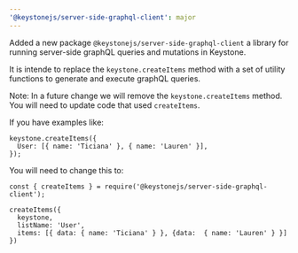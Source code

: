 ```yaml
---
'@keystonejs/server-side-graphql-client': major
---
```


Added a new package `@keystonejs/server-side-graphql-client` a library for running server-side graphQL queries and mutations in Keystone. 

It is intende to replace the `keystone.createItems` method with a set of utility functions to generate and execute graphQL queries.

Note: In a future change we will remove the `keystone.createItems` method. You will need to update code that used `createItems`. 

If you have examples like:

```
keystone.createItems({
  User: [{ name: 'Ticiana' }, { name: 'Lauren' }],
});
```

You will need to change this to:

```
const { createItems } = require('@keystonejs/server-side-graphql-client');

createItems({
  keystone,
  listName: 'User',
  items: [{ data: { name: 'Ticiana' } }, {data:  { name: 'Lauren' } }]
})
```
